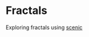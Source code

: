 # Fractals

Exploring fractals using [scenic](https://github.com/ScenicFramework/scenic?tab=readme-ov-file)
